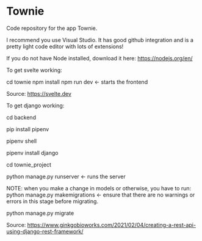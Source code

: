# Townie
Code repository for the app Townie.


I recommend you use Visual Studio. It has good github integration and is a pretty light code editor with lots of extensions!

If you do not have Node installed, download it here: https://nodejs.org/en/

To get svelte working:

cd townie
npm install
npm run dev <- starts the frontend

Source: https://svelte.dev

To get django working:

cd backend

pip install pipenv

pipenv shell

pipenv install django

cd townie_project

python manage.py runserver <- runs the server

NOTE: when you make a change in models or otherwise, you have to run:
python manage.py makemigrations <- ensure that there are no warnings or errors in this stage before migrating. 

python manage.py migrate

Source: https://www.ginkgobioworks.com/2021/02/04/creating-a-rest-api-using-django-rest-framework/